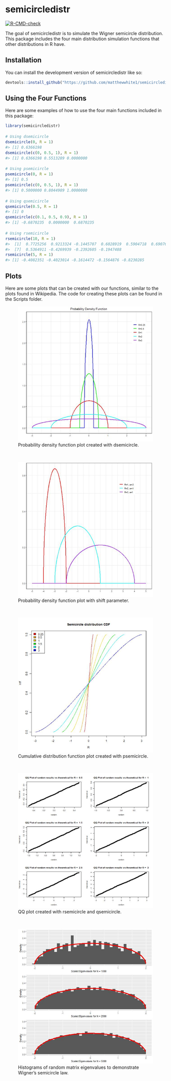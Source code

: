 
<!-- README.md is generated from README.Rmd. Please edit that file -->

# semicircledistr

<!-- badges: start -->

[![R-CMD-check](https://github.com/matthewwhite1/semicircledistr/actions/workflows/R-CMD-check.yaml/badge.svg)](https://github.com/matthewwhite1/semicircledistr/actions/workflows/R-CMD-check.yaml)
<!-- badges: end -->

The goal of semicircledistr is to simulate the Wigner semicircle
distribution. This package includes the four main distribution
simulation functions that other distributions in R have.

## Installation

You can install the development version of semicircledistr like so:

``` r
devtools::install_github("https://github.com/matthewwhite1/semicircledistr")
```

## Using the Four Functions

Here are some examples of how to use the four main functions included in
this package:

``` r
library(semicircledistr)

# Using dsemicircle
dsemicircle(0, R = 1)
#> [1] 0.6366198
dsemicircle(c(0, 0.5, 1), R = 1)
#> [1] 0.6366198 0.5513289 0.0000000

# Using psemicircle
psemicircle(0, R = 1)
#> [1] 0.5
psemicircle(c(0, 0.5, 1), R = 1)
#> [1] 0.5000000 0.8044989 1.0000000

# Using qsemicircle
qsemicircle(0.5, R = 1)
#> [1] 0
qsemicircle(c(0.1, 0.5, 0.9), R = 1)
#> [1] -0.6870235  0.0000000  0.6870235

# Using rsemicircle
rsemicircle(10, R = 1)
#>  [1]  0.7725256  0.9213324 -0.1445707  0.6028919  0.5904718  0.6907625
#>  [7]  0.5364911 -0.4269939 -0.2392605 -0.1947488
rsemicircle(5, R = 1)
#> [1] -0.4082351 -0.4023014 -0.1614472 -0.1564876 -0.8230285
```

## Plots

Here are some plots that can be created with our functions, similar to
the plots found in Wikipedia. The code for creating these plots can be
found in the Scripts folder.

<figure>
<img src="Plots/PDF_plot.jpeg"
alt="Probability density function plot created with dsemicircle." />
<figcaption aria-hidden="true">Probability density function plot created
with dsemicircle.</figcaption>
</figure>

<p>

 
</p>

<figure>
<img src="Plots/PDF_plot_shift.jpeg"
alt="Probability density function plot with shift parameter." />
<figcaption aria-hidden="true">Probability density function plot with
shift parameter.</figcaption>
</figure>

<p>

 
</p>

<figure>
<img src="Plots/CDF_plot.jpeg"
alt="Cumulative distribution function plot created with psemicircle." />
<figcaption aria-hidden="true">Cumulative distribution function plot
created with psemicircle.</figcaption>
</figure>

<p>

 
</p>

<figure>
<img src="Plots/QQ_plot.jpeg"
alt="QQ plot created with rsemicircle and qsemicircle." />
<figcaption aria-hidden="true">QQ plot created with rsemicircle and
qsemicircle.</figcaption>
</figure>

<p>

 
</p>

<figure>
<img src="Plots/SemiLaw.jpeg"
alt="Histograms of random matrix eigenvalues to demonstrate Wigner’s semicircle law." />
<figcaption aria-hidden="true">Histograms of random matrix eigenvalues
to demonstrate Wigner’s semicircle law.</figcaption>
</figure>

